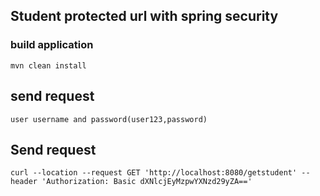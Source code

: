 ## Student protected url with spring security

### build application

    mvn clean install

## send request

    user username and password(user123,password)

## Send request

    curl --location --request GET 'http://localhost:8080/getstudent' --header 'Authorization: Basic dXNlcjEyMzpwYXNzd29yZA==' 
